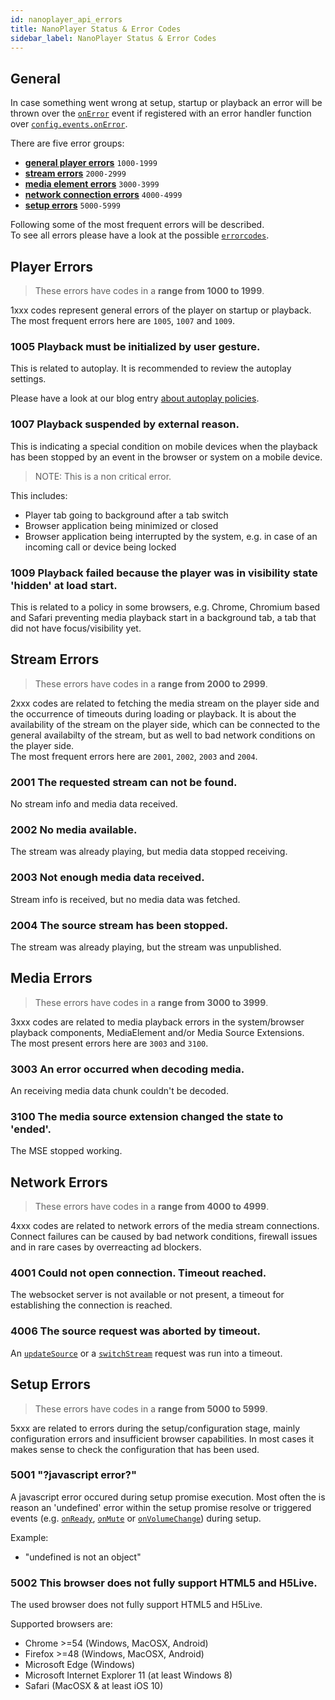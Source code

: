 ```yaml
---
id: nanoplayer_api_errors
title: NanoPlayer Status & Error Codes
sidebar_label: NanoPlayer Status & Error Codes
---
```


## General

In case something went wrong at setup, startup or playback an error will be thrown over the [`onError`](../nanoplayer_api/#onerror) event if registered with an error handler function over [`config.events.onError`](../nanoplayer_api/#nanoplayerconfig--codeobjectcode).

There are five error groups:

* [**general player errors**](#player-errors) `1000-1999`
* [**stream errors**](#stream-errors) `2000-2999`
* [**media element errors**](#media-errors) `3000-3999`
* [**network connection errors**](#network-errors) `4000-4999`
* [**setup errors**](#setup-errors) `5000-5999`

Following some of the most frequent errors will be described.<br /> To see all errors please have a look at the possible [`errorcodes`](../nanoplayer_api/#nanoplayererrorcode--codenumbercode).

## Player Errors

>These errors have codes in a **range from 1000 to 1999**.<br />

1xxx codes represent general errors of the player on startup or playback.<br />
The most frequent errors here are `1005`, `1007` and `1009`.

### 1005 Playback must be initialized by user gesture.

This is related to autoplay. It is recommended to review the autoplay settings.<br />

Please have a look at our blog entry [about autoplay policies](https://www.nanocosmos.de/blog/2018/03/autoplay-on-web-pages-with-h5live-player-for-ultra-low-latency-live-streams/).

### 1007 Playback suspended by external reason.

This is indicating a special condition on mobile devices when the playback has been stopped by an event in the browser or system on a mobile device.<br />

>NOTE: This is a non critical error.<br />

This includes:
* Player tab going to background after a tab switch
* Browser application being minimized or closed
* Browser application being interrupted by the system, e.g. in case of an incoming call or device being locked

### 1009 Playback failed because the player was in visibility state 'hidden' at load start.

This is related to a policy in some browsers, e.g. Chrome, Chromium based and Safari preventing media playback start in a background tab, a tab that did not have focus/visibility yet.

## Stream Errors 

>These errors have codes in a **range from 2000 to 2999**.<br />

2xxx codes are related to fetching the media stream on the player side and the occurrence
of timeouts during loading or playback. It is about the availability of the stream on the player side,
which can be connected to the general availabilty of the stream, but as well to bad network conditions
on the player side.<br />
The most frequent errors here are `2001`, `2002`, `2003` and `2004`.

### 2001 The requested stream can not be found.

No stream info and media data received.

### 2002 No media available.

The stream was already playing, but media data stopped receiving. 

### 2003 Not enough media data received.

Stream info is received, but no media data was fetched.

### 2004 The source stream has been stopped.

The stream was already playing, but the stream was unpublished.

## Media Errors

>These errors have codes in a **range from 3000 to 3999**.<br />

3xxx codes are related to media playback errors in the system/browser playback components,
MediaElement and/or Media Source Extensions.<br />
The most present errors here are `3003` and `3100`.

### 3003 An error occurred when decoding media.

An receiving media data chunk couldn't be decoded.

### 3100 The media source extension changed the state to 'ended'.

The MSE stopped working.

## Network Errors

>These errors have codes in a **range from 4000 to 4999**.<br />

4xxx codes are related to network errors of the media stream connections.
Connect failures can be caused by bad network conditions, firewall issues
and in rare cases by overreacting ad blockers.

### 4001 Could not open connection. Timeout reached.

The websocket server is not available or not present, a timeout for establishing the connection is reached.

### 4006 The source request was aborted by timeout.

An [`updateSource`](../nanoplayer_api/#nanoplayerupdatesourcesource) or a [`switchStream`](../nanoplayer_api/#nanoplayerswitchstreamindex) request was run into a timeout.

## Setup Errors

>These errors have codes in a **range from 5000 to 5999**.<br />

5xxx are related to errors during the setup/configuration stage, mainly configuration errors and insufficient browser capabilities.
In most cases it makes sense to check the configuration that has been used.

### 5001 "?javascript error?"

A javascript error occured during setup promise execution. Most often the is reason an 'undefined' error within the setup promise resolve or triggered events (e.g. [`onReady`](../nanoplayer_api/#onready), [`onMute`](../nanoplayer_api/#onmute) or [`onVolumeChange`](../nanoplayer_api/#onvolumechange)) during setup.<br />

Example: 
* "undefined is not an object"

### 5002 This browser does not fully support HTML5 and H5Live.

The used browser does not fully support HTML5 and H5Live.<br />

Supported browsers are:

* Chrome >=54 (Windows, MacOSX, Android)
* Firefox >=48 (Windows, MacOSX, Android)
* Microsoft Edge (Windows)
* Microsoft Internet Explorer 11 (at least Windows 8)
* Safari (MacOSX & at least iOS 10)
